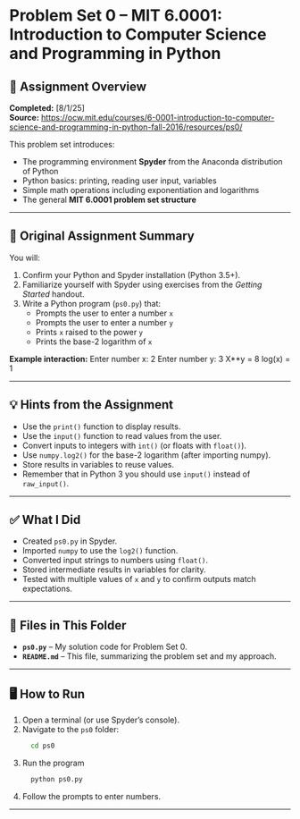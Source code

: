 # Problem Set 0 – MIT 6.0001: Introduction to Computer Science and Programming in Python 

## 📄 Assignment Overview
**Completed:** [8/1/25]  
**Source:** https://ocw.mit.edu/courses/6-0001-introduction-to-computer-science-and-programming-in-python-fall-2016/resources/ps0/

This problem set introduces:
- The programming environment **Spyder** from the Anaconda distribution of Python
- Python basics: printing, reading user input, variables
- Simple math operations including exponentiation and logarithms
- The general **MIT 6.0001 problem set structure**

---

## 📝 Original Assignment Summary

You will:
1. Confirm your Python and Spyder installation (Python 3.5+).
2. Familiarize yourself with Spyder using exercises from the *Getting Started* handout.
3. Write a Python program (`ps0.py`) that:
   - Prompts the user to enter a number `x`
   - Prompts the user to enter a number `y`
   - Prints `x` raised to the power `y`
   - Prints the base-2 logarithm of `x`

**Example interaction:**
  Enter number x: 2
  Enter number y: 3
  X**y = 8
  log(x) = 1
  
---

## 💡 Hints from the Assignment
- Use the `print()` function to display results.
- Use the `input()` function to read values from the user.
- Convert inputs to integers with `int()` (or floats with `float()`).
- Use `numpy.log2()` for the base-2 logarithm (after importing numpy).
- Store results in variables to reuse values.
- Remember that in Python 3 you should use `input()` instead of `raw_input()`.

---

## ✅ What I Did
- Created `ps0.py` in Spyder.
- Imported `numpy` to use the `log2()` function.
- Converted input strings to numbers using `float()`.
- Stored intermediate results in variables for clarity.
- Tested with multiple values of `x` and `y` to confirm outputs match expectations.

---

## 📂 Files in This Folder
- **`ps0.py`** – My solution code for Problem Set 0.
- **`README.md`** – This file, summarizing the problem set and my approach.

---

## 🖥️ How to Run
1. Open a terminal (or use Spyder’s console).
2. Navigate to the `ps0` folder:
   ```bash
     cd ps0
3. Run the program
   ```bash
     python ps0.py
4. Follow the prompts to enter numbers.


---


   
